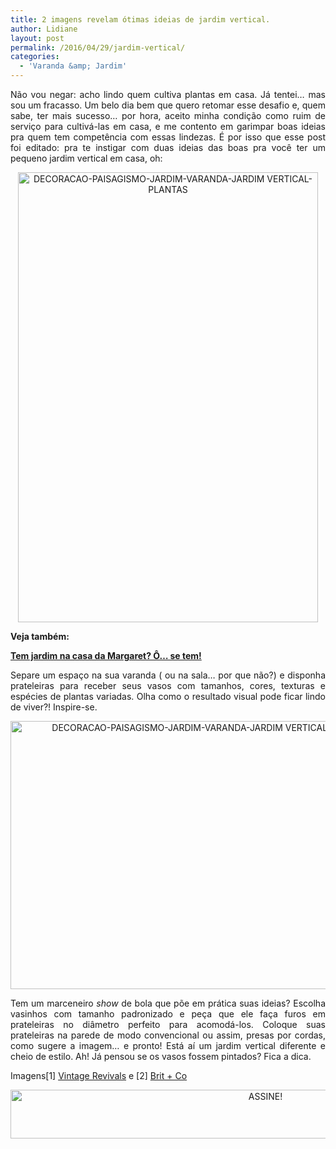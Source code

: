 ```yaml
---
title: 2 imagens revelam ótimas ideias de jardim vertical.
author: Lidiane
layout: post
permalink: /2016/04/29/jardim-vertical/
categories:
  - 'Varanda &amp; Jardim'
---
```

<p align="justify">
  Não vou negar: acho lindo quem cultiva plantas em casa. Já tentei… mas sou um fracasso. Um belo dia bem que quero retomar esse desafio e, quem sabe, ter mais sucesso… por hora, aceito minha condição como ruim de serviço para cultivá-las em casa, e me contento em garimpar boas ideias pra quem tem competência com essas lindezas. É por isso que esse post foi editado: pra te instigar com duas ideias das boas pra você ter um pequeno jardim vertical em casa, oh:
</p>

<p align="center">
  <img class="alignnone size-full wp-image-12447" src="https://www.trololodemulher.com.br/2016/04/DECORACAO-PAISAGISMO-JARDIM-VARANDA-JARDIM-VERTICAL-PLANTAS.jpg" alt="DECORACAO-PAISAGISMO-JARDIM-VARANDA-JARDIM VERTICAL-PLANTAS" width="480" height="720" />
</p>

<p style="text-align: left;" align="center">
  <strong>Veja também:</strong>
</p>

<p style="text-align: left;" align="center">
  <a href="http://www.trololodemulher.com.br/2012/01/04/jardim-casa-margaret/" target="_blank" rel="noopener noreferrer"><strong>Tem jardim na casa da Margaret? Ô… se tem!</strong></a>
</p>

<p align="justify">
  Separe um espaço na sua varanda ( ou na sala… por que não?) e disponha prateleiras para receber seus vasos com tamanhos, cores, texturas e espécies de plantas variadas. Olha como o resultado visual pode ficar lindo de viver?! Inspire-se.
</p>

<p align="center">
  <img class="alignnone size-full wp-image-12448" src="https://www.trololodemulher.com.br/2016/04/DECORACAO-PAISAGISMO-JARDIM-VARANDA-JARDIM-VERTICAL-PLANTAS2.jpg" alt="DECORACAO-PAISAGISMO-JARDIM-VARANDA-JARDIM VERTICAL-PLANTAS[2]" width="645" height="429" />
</p>

<p align="justify">
  Tem um marceneiro <em>show</em> de bola que põe em prática suas ideias? Escolha vasinhos com tamanho padronizado e peça que ele faça furos em prateleiras no diâmetro perfeito para acomodá-los. Coloque suas prateleiras na parede de modo convencional ou assim, presas por cordas, como sugere a imagem… e pronto! Está aí um jardim vertical diferente e cheio de estilo. Ah! Já pensou se os vasos fossem pintados? Fica a dica.
</p>

<p align="justify">
  Imagens[1] <a href="http://www.vintagerevivals.com/" target="_blank" rel="noopener noreferrer">Vintage Revivals</a> e [2] <a href="https://www.brit.co/" target="_blank" rel="noopener noreferrer">Brit + Co</a>
</p>

<p align="center">
  <a href="http://feedburner.google.com/fb/a/mailverify?uri=blogBichaFemea&loc=en_US" target="_blank" rel="noopener noreferrer"><img class="alignnone size-full wp-image-10439" src="https://www.trololodemulher.com.br/2014/09/ASSINE.png" alt="ASSINE!" width="800" height="78" /></a>
</p>

<p align="justify">